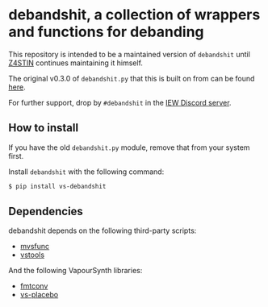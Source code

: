 # debandshit, a collection of wrappers and functions for debanding

This repository is intended to be a maintained version of `debandshit` until [Z4STIN](https://github.com/kgrabs) continues maintaining it himself.

The original v0.3.0 of `debandshit.py` that this is built on from can be found [here](https://pastebin.com/NGFBhCCn).

For further support, drop by `#debandshit` in the [IEW Discord server](https://discord.gg/qxTxVJGtst).

## How to install

If you have the old `debandshit.py` module,
remove that from your system first.

Install `debandshit` with the following command:

```sh
$ pip install vs-debandshit
```

## Dependencies

debandshit depends on the following third-party scripts:

- [mvsfunc](https://github.com/HomeOfVapourSynthEvolution/mvsfunc)
- [vstools](https://pypi.org/project/vstools/)

And the following VapourSynth libraries:

- [fmtconv](https://github.com/EleonoreMizo/fmtconv)
- [vs-placebo](https://github.com/Lypheo/vs-placebo)
